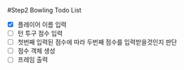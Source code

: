 #Step2 Bowling Todo List
- [x] 플레이어 이름 입력
- [ ] 턴 투구 점수 입력
- [ ] 첫번째 입력된 점수에 따라 두번째 점수를 입력받을것인지 판단
- [ ] 점수 객체 생성
- [ ] 프레임 출력